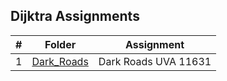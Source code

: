 ## Dijktra Assignments

| # | Folder | Assignment |
| :---: | ----------- | ---------------------- |
| 1 | [Dark_Roads](Dark_Roads) | Dark Roads UVA 11631 |


